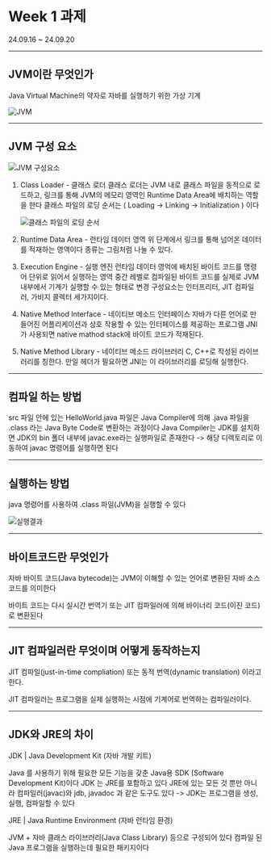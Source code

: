 # Week 1 과제

24.09.16 ~ 24.09.20

---

## JVM이란 무엇인가

Java Virtual Machine의 약자로 자바를 실행하기 위한 가상 기계

![JVM](/assets/0924_1.png)

---

## JVM 구성 요소

![JVM 구성요소](/assets/0924_2.png)

1.  Class Loader - 클래스 로더
    클래스 로더는 JVM 내로 클래스 파일을 동적으로 로드하고,
    링크를 통해 JVM의 메모리 영역인 Runtime Data Area에 배치하는 역할을 한다
    클래스 파일의 로딩 순서는 ( Loading -> Linking -> Initialization ) 이다

    ![클래스 파일의 로딩 순서](/assets/0924_3.png)

2.  Runtime Data Area - 런타임 데이터 영역
    위 단계에서 링크를 통해 넘어온 데이터를 적재하는 영역이다
    종류는 그림처럼 나눌 수 있다.

3.  Execution Engine - 실행 엔진
    런타임 데이터 영억에 배치된 바이트 코드를 명령어 단위로 읽어서 실행하는 영역
    중간 레벨로 컴파일된 바이트 코드를 실제로 JVM 내부에서 기계가 실행할 수 있는 형태로 변경
    구성요소는 인터프리터, JIT 컴파일러, 가비지 콜렉터 세가지이다.

4.  Native Method Interface - 네이티브 메소드 인터페이스
    자바가 다른 언어로 만들어진 어플리케이션과 상호 작용할 수 있는 인터페이스를 제공하는 프로그램
    JNI가 사용되면 native mathod stack에 바이트 코드가 적재된다.

5.  Native Method Library - 네이티브 메소드 라이브러리
    C, C++로 작성된 라이브러리를 칭한다.
    만일 헤더가 필요하면 JNI는 이 라이브러리를 로딩해 실행한다.

---

## 컴파일 하는 방법

src 파일 안에 있는 HelloWorld.java 파일은
Java Compiler에 의해 .java 파일을 .class 라는 Java Byte Code로 변환하는 과정이다
Java Compiler는 JDK를 설치하면 JDK의 bin 폴더 내부에 javac.exe라는 실행파일로 존재한다
-> 해당 디렉토리로 이동하여 javac 명령어를 실행하면 된다

---
## 실행하는 방법

java 명령어를 사용하여 .class 파일(JVM)을 실행할 수 있다

![실행결과](/assets/0924_5.png)

---
## 바이트코드란 무엇인가

자바 바이트 코드(Java bytecode)는 JVM이 이해할 수 있는 언어로 변환된 자바 소스코드를 의미한다

바이트 코드는 다시 실시간 번역기 또는 JIT 컴파일러에 의해 바이너리 코드(이진 코드)로 변환된다

---

## JIT 컴파일러란 무엇이며 어떻게 동작하는지

JIT 컴파일(just-in-time compliation) 또는 동적 번역(dynamic translation) 이라고 한다.

JIT 컴파일러는 프로그램을 실제 실행하는 시점에 기계어로 번역하는 컴파일러이다.

---

## JDK와 JRE의 차이

JDK | Java Development Kit (자바 개발 키트)

Java 를 사용하기 위해 필요한 모든 기능을 갖춘 Java용 SDK (Software Development Kit)이다
JDK 는 JRE를 포함하고 있다
JRE에 있는 모든 것 뿐만 아니라 컴파일러(javac)와 jdb, javadoc 과 같은 도구도 있다
-> JDK는 프로그램을 생성, 실행, 컴파일할 수 있다

JRE | Java Runtime Environment (자바 런타임 환경)

JVM + 자바 클래스 라이브러리(Java Class Library) 등으로 구성되어 있다
컴파일 된 Java 프로그램을 실행하는데 필요한 패키지이다
